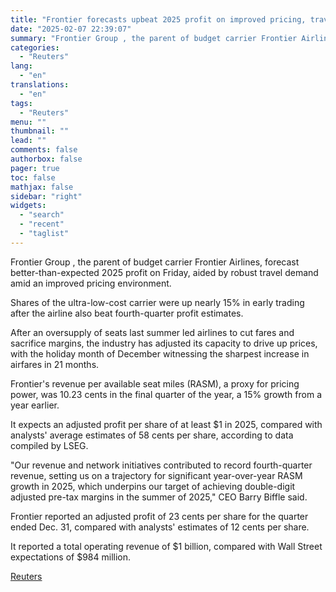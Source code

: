 ```yaml
---
title: "Frontier forecasts upbeat 2025 profit on improved pricing, travel demand"
date: "2025-02-07 22:39:07"
summary: "Frontier Group , the parent of budget carrier Frontier Airlines, forecast better-than-expected 2025 profit on Friday, aided by robust travel demand amid an improved pricing environment.Shares of the ultra-low-cost carrier were up nearly 15% in early trading after the airline also beat fourth-quarter profit estimates.After an oversupply of seats last..."
categories:
  - "Reuters"
lang:
  - "en"
translations:
  - "en"
tags:
  - "Reuters"
menu: ""
thumbnail: ""
lead: ""
comments: false
authorbox: false
pager: true
toc: false
mathjax: false
sidebar: "right"
widgets:
  - "search"
  - "recent"
  - "taglist"
---
```


Frontier Group , the parent of budget carrier Frontier Airlines, forecast better-than-expected 2025 profit on Friday, aided by robust travel demand amid an improved pricing environment.

Shares of the ultra-low-cost carrier were up nearly 15% in early trading after the airline also beat fourth-quarter profit estimates.

After an oversupply of seats last summer led airlines to cut fares and sacrifice margins, the industry has adjusted its capacity to drive up prices, with the holiday month of December witnessing the sharpest increase in airfares in 21 months.

Frontier's revenue per available seat miles (RASM), a proxy for pricing power, was 10.23 cents in the final quarter of the year, a 15% growth from a year earlier.

It expects an adjusted profit per share of at least $1 in 2025, compared with analysts' average estimates of 58 cents per share, according to data compiled by LSEG.

"Our revenue and network initiatives contributed to record fourth-quarter revenue, setting us on a trajectory for significant year-over-year RASM growth in 2025, which underpins our target of achieving double-digit adjusted pre-tax margins in the summer of 2025," CEO Barry Biffle said.

Frontier reported an adjusted profit of 23 cents per share for the quarter ended Dec. 31, compared with analysts' estimates of 12 cents per share.

It reported a total operating revenue of $1 billion, compared with Wall Street expectations of $984 million.

[Reuters](https://www.tradingview.com/news/reuters.com,2025:newsml_L4N3OY1C3:0-frontier-forecasts-upbeat-2025-profit-on-improved-pricing-travel-demand/)
